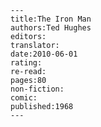 
    ---
    title:The Iron Man
    authors:Ted Hughes
    editors:
    translator:
    date:2010-06-01
    rating:
    re-read:
    pages:80
    non-fiction:
    comic:
    published:1968
    ---

    